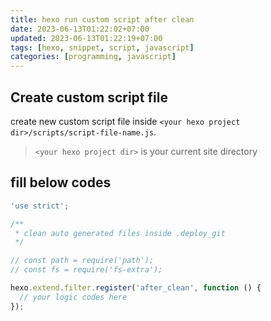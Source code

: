 ```yaml
---
title: hexo run custom script after clean
date: 2023-06-13T01:22:02+07:00
updated: 2023-06-13T01:22:19+07:00
tags: [hexo, snippet, script, javascript]
categories: [programming, javascript]
---
```


## Create custom script file
create new custom script file inside `<your hexo project dir>/scripts/script-file-name.js`.
> `<your hexo project dir>` is your current site directory

## fill below codes
```js
'use strict';

/**
 * clean auto generated files inside .deploy_git
 */

// const path = require('path');
// const fs = require('fs-extra');

hexo.extend.filter.register('after_clean', function () {
  // your logic codes here
});
```
